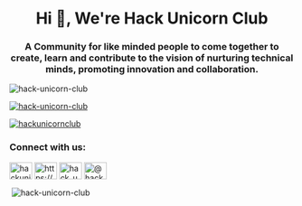 <h1 align="center">Hi 👋, We're Hack Unicorn Club</h1>
<h3 align="center">A Community for like minded people to come together to create, learn and contribute to the vision of nurturing technical minds, promoting innovation and collaboration.</h3>

<p align="left"> <img src="https://komarev.com/ghpvc/?username=hack-unicorn-club&label=Profile%20views&color=0e75b6&style=flat" alt="hack-unicorn-club" /> </p>

<p align="left"> <a href="https://github.com/ryo-ma/github-profile-trophy"><img src="https://github-profile-trophy.vercel.app/?username=hack-unicorn-club" alt="hack-unicorn-club" /></a> </p>

<p align="left"> <a href="https://twitter.com/hackunicornclub" target="blank"><img src="https://img.shields.io/twitter/follow/hackunicornclub?logo=twitter&style=for-the-badge" alt="hackunicornclub" /></a> </p>

<h3 align="left">Connect with us:</h3>
<p align="left">
<a href="https://twitter.com/hackunicornclub" target="blank"><img align="center" src="https://raw.githubusercontent.com/rahuldkjain/github-profile-readme-generator/master/src/images/icons/Social/twitter.svg" alt="hackunicornclub" height="30" width="40" /></a>
<a href="https://linkedin.com/in/https://www.linkedin.com/company/hackunicornclub/" target="blank"><img align="center" src="https://raw.githubusercontent.com/rahuldkjain/github-profile-readme-generator/master/src/images/icons/Social/linked-in-alt.svg" alt="https://www.linkedin.com/company/hackunicornclub/" height="30" width="40" /></a>
<a href="https://instagram.com/hack_unicorn_club/" target="blank"><img align="center" src="https://raw.githubusercontent.com/rahuldkjain/github-profile-readme-generator/master/src/images/icons/Social/instagram.svg" alt="hack_unicorn_club/" height="30" width="40" /></a>
<a href="https://www.youtube.com/c/@hackunicornclub" target="blank"><img align="center" src="https://raw.githubusercontent.com/rahuldkjain/github-profile-readme-generator/master/src/images/icons/Social/youtube.svg" alt="@hackunicornclub" height="30" width="40" /></a>
</p>

<p>&nbsp;<img align="center" src="https://github-readme-stats.vercel.app/api?username=hack-unicorn-club&show_icons=true&locale=en" alt="hack-unicorn-club" /></p>

